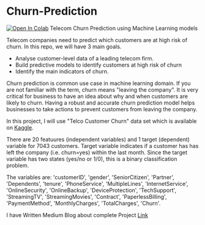 # Churn-Prediction
[![Open In Colab](https://colab.research.google.com/assets/colab-badge.svg)](https://colab.research.google.com/github/googlecolab/colabtools/blob/master/notebooks/colab-github-demo.ipynb)
Telecom Churn Prediction using Machine Learning models

Telecom companies need to predict which customers are at high risk of churn. In this repo, we will have 3 main goals.

* Analyse customer-level data of a leading telecom firm.
* Build predictive models to identify customers at high risk of churn
* Identify the main indicators of churn.

Churn prediction is common use case in machine learning domain. If you are not familiar with the term, churn means "leaving the company". 
It is very critical for business to have an idea about why and when customers are likely to churn. 
Having a robust and accurate churn prediction model helps businesses to take actions to prevent customers from leaving the company.

In this project, I will use "Telco Customer Churn" data set which is available on [Kaggle](https://www.kaggle.com/blastchar/telco-customer-churn).

There are 20 featuures (independent variables) and 1 target (dependent) variable for 7043 customers. Target variable indicates if a customer has has left the company (i.e. churn=yes) within the last month. 
Since the target variable has two states (yes/no or 1/0), this is a binary classification problem.


The variables are: 
'customerID', 'gender', 'SeniorCitizen', 'Partner', 'Dependents', 'tenure', 'PhoneService', 'MultipleLines', 'InternetService', 'OnlineSecurity', 'OnlineBackup', 'DeviceProtection', 'TechSupport', 'StreamingTV', 'StreamingMovies', 'Contract', 'PaperlessBilling', 'PaymentMethod', 'MonthlyCharges', 'TotalCharges', 'Churn'.


I have Written Medium Blog about complete Project 
[Link]()
